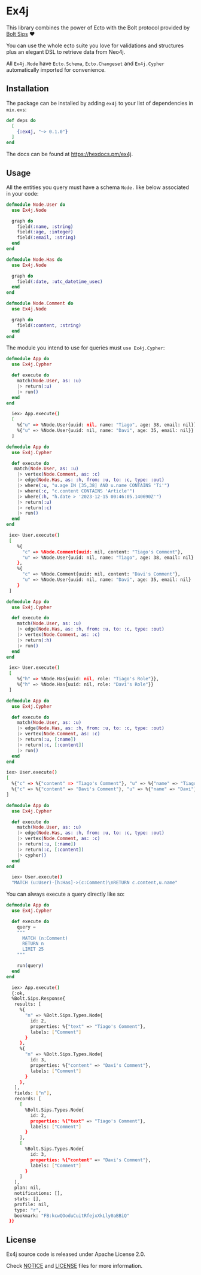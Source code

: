 # Ex4j

This library combines the power of Ecto with the Bolt protocol provided by [Bolt Sips](https://github.com/florinpatrascu/bolt_sips) :hearts:

You can use the whole ecto suite you love for validations and structures plus an elegant DSL to retrieve data from Neo4j.

All `Ex4j.Node` have `Ecto.Schema`, `Ecto.Changeset` and `Ex4j.Cypher` automatically imported for convenience.
   
## Installation

The package can be installed by adding `ex4j` to your list of dependencies in `mix.exs`:

```elixir
def deps do
  [
    {:ex4j, "~> 0.1.0"}
  ]
end
```

The docs can be found at <https://hexdocs.pm/ex4j>.

## Usage 

All the entities you query must have a schema `Node.` like below associated in your code:

```elixir
defmodule Node.User do
  use Ex4j.Node

  graph do
    field(:name, :string)
    field(:age, :integer)
    field(:email, :string)
  end
end
```

```elixir
defmodule Node.Has do
  use Ex4j.Node

  graph do
    field(:date, :utc_datetime_usec)
  end
end
```

```elixir
defmodule Node.Comment do
  use Ex4j.Node

  graph do
    field(:content, :string)
  end
end
```

The module you intend to use for queries must `use Ex4j.Cypher`: 

```elixir
defmodule App do
  use Ex4j.Cypher

  def execute do 
    match(Node.User, as: :u)
    |> return(:u)
    |> run()
  end
end
```

```bash
  iex> App.execute()
  [
    %{"u" => %Node.User{uuid: nil, name: "Tiago", age: 38, email: nil}},
    %{"u" => %Node.User{uuid: nil, name: "Davi", age: 35, email: nil}}
  ]
```

```elixir
defmodule App do
  use Ex4j.Cypher

  def execute do 
   match(Node.User, as: :u)
    |> vertex(Node.Comment, as: :c)
    |> edge(Node.Has, as: :h, from: :u, to: :c, type: :out)
    |> where(:u, "u.age IN [35,38] AND u.name CONTAINS 'Ti'")
    |> where(:c, "c.content CONTAINS 'Article'")
    |> where(:h, "h.date > '2023-12-15 00:46:05.140690Z'")
    |> return(:u)
    |> return(:c)
    |> run()
  end
end
```

```bash
 iex> User.execute()
 [
    %{
      "c" => %Node.Comment{uuid: nil, content: "Tiago's Comment"},
      "u" => %Node.User{uuid: nil, name: "Tiago", age: 38, email: nil}
    },
    %{
      "c" => %Node.Comment{uuid: nil, content: "Davi's Comment"},
      "u" => %Node.User{uuid: nil, name: "Davi", age: 35, email: nil}
    }
 ]
```

```elixir
defmodule App do
  use Ex4j.Cypher

  def execute do 
    match(Node.User, as: :u)
    |> edge(Node.Has, as: :h, from: :u, to: :c, type: :out)
    |> vertex(Node.Comment, as: :c)
    |> return(:h)
    |> run()
  end
end
```

```bash
 iex> User.execute()
 [
    %{"h" => %Node.Has{uuid: nil, role: "Tiago's Role"}},
    %{"h" => %Node.Has{uuid: nil, role: "Davi's Role"}}
 ]
```


```elixir
defmodule App do
  use Ex4j.Cypher

  def execute do 
    match(Node.User, as: :u)
    |> edge(Node.Has, as: :h, from: :u, to: :c, type: :out)
    |> vertex(Node.Comment, as: :c)
    |> return(:u, [:name])
    |> return(:c, [:content])
    |> run()
  end
end
```

```bash
iex> User.execute()
[
  %{"c" => %{"content" => "Tiago's Comment"}, "u" => %{"name" => "Tiago"}},
  %{"c" => %{"content" => "Davi's Comment"}, "u" => %{"name" => "Davi"}}
]
```


```elixir
defmodule App do
  use Ex4j.Cypher

  def execute do 
    match(Node.User, as: :u)
    |> edge(Node.Has, as: :h, from: :u, to: :c, type: :out)
    |> vertex(Node.Comment, as: :c)
    |> return(:u, [:name])
    |> return(:c, [:content])
    |> cypher()
  end
end
```

```bash
  iex> User.execute()
  "MATCH (u:User)-[h:Has]->(c:Comment)\nRETURN c.content,u.name"
```

You can always execute a query directly like so: 

```elixir
defmodule App do
  use Ex4j.Cypher

  def execute do
    query = 
    """
      MATCH (n:Comment) 
      RETURN n 
      LIMIT 25
    """

    run(query)
  end
end
```

```bash
  iex> App.execute()
  {:ok,
  %Bolt.Sips.Response{
   results: [
     %{
       "n" => %Bolt.Sips.Types.Node{
         id: 2,
         properties: %{"text" => "Tiago's Comment"},
         labels: ["Comment"]
       }
     },
     %{
       "n" => %Bolt.Sips.Types.Node{
         id: 3,
         properties: %{"content" => "Davi's Comment"},
         labels: ["Comment"]
       }
     },
   ],
   fields: ["n"],
   records: [
     [
       %Bolt.Sips.Types.Node{
         id: 2,
         properties: %{"text" => "Tiago's Comment"},
         labels: ["Comment"]
       }
     ],
     [
       %Bolt.Sips.Types.Node{
         id: 3,
         properties: %{"content" => "Davi's Comment"},
         labels: ["Comment"]
       }
     ]
   ],
   plan: nil,
   notifications: [],
   stats: [],
   profile: nil,
   type: "r",
   bookmark: "FB:kcwQOoduCuitRfejxXkLly0aBBiQ"
 }}
```

## License

Ex4j source code is released under Apache License 2.0.

Check [NOTICE](NOTICE) and [LICENSE](LICENSE) files for more information.
